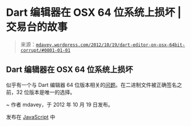 <!--yml

分类：未分类

日期：2024 年 5 月 18 日 06:34:28

-->

# Dart 编辑器在 OSX 64 位系统上损坏 | 交易台的故事

> 来源：[`mdavey.wordpress.com/2012/10/19/dart-editor-on-osx-64bit-corrupt/#0001-01-01`](https://mdavey.wordpress.com/2012/10/19/dart-editor-on-osx-64bit-corrupt/#0001-01-01)

## Dart 编辑器在 OSX 64 位系统上损坏

似乎有一个与 Dart 编辑器 64 位版本相关的[问题](http://news.dartlang.org/2012/10/dart-editor-now-analyzes-as-you-type.html)。在二进制文件被正确签名之前，32 位版本是唯一的选择。

~ 作者 mdavey，于 2012 年 10 月 19 日发布。

发布在 [JavaScript](https://mdavey.wordpress.com/category/languages/javascript/) 中
